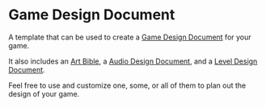 # Game Design Document

A template that can be used to create a [Game Design Document](/game-design-document/gdd.md) for your game.

It also includes an [Art Bible](/art-bible/art-bible.md), a [Audio Design Document](/audio-design-document/add.md), and a [Level Design Document](/level-design-document/ldd.md).

Feel free to use and customize one, some, or all of them to plan out the design of your game.
